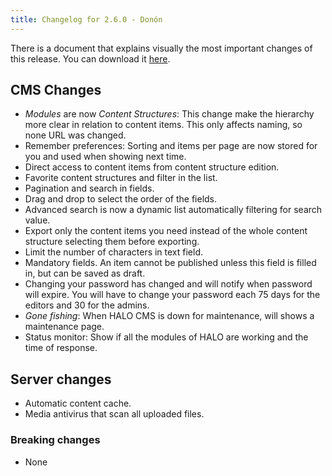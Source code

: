 ```yaml
---
title: Changelog for 2.6.0 - Donón
---
```


There is a document that explains visually the most important changes of this release. You can download it [here](/files/halo_release_notes_260.pdf).

## CMS Changes
- _Modules_ are now _Content Structures_: This change make the hierarchy more clear in relation to content items. This only affects naming, so none URL was changed.
- Remember preferences: Sorting and items per page are now stored for you and used when showing next time.
- Direct access to content items from content structure edition.
- Favorite content structures and filter in the list.
- Pagination and search in fields.
- Drag and drop to select the order of the fields.
- Advanced search is now a dynamic list automatically filtering for search value.
- Export only the content items you need instead of the whole content structure selecting them before exporting.
- Limit the number of characters in text field.
- Mandatory fields. An item cannot be published unless this field is filled in, but can be saved as draft.
- Changing your password has changed and will notify when password will expire. You will have to change your password each 75 days for the editors and 30 for the admins.
- _Gone fishing_: When HALO CMS is down for maintenance, will shows a maintenance page.
- Status monitor: Show if all the modules of HALO are working and the time of response.

## Server changes
- Automatic content cache.
- Media antivirus that scan all uploaded files.

### Breaking changes

- None


